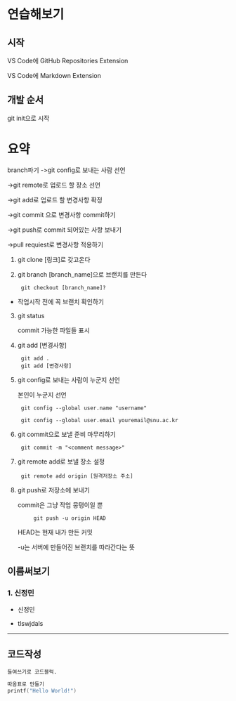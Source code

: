 # 연습해보기


## 시작
VS Code에 GitHub Repositories Extension 


VS Code에 Markdown Extension
## 개발 순서
git init으로 시작

# 요약
branch파기
->git config로 보내는 사람 선언

->git remote로 업로드 할 장소 선언

->git add로 업로드 할 변경사항 확정

 ->git commit 으로 변경사항 
 commit하기

 ->git push로 commit 되어있는 사항 보내기
 
 ->pull requiest로 변경사항 적용하기

1. git clone [링크]로 갖고온다
2. git branch [branch_name]으로 브랜치를 만든다

        git checkout [branch_name]?


+ 작업시작 전에 꼭 브랜치 확인하기
3. git status

    commit 가능한 파일들 표시

4. git add [변경사항]
    
        git add .
        git add [변경사항]
    
5. git config로 보내는 사람이 누군지 선언

    본인이 누군지 선언

        git config --global user.name "username"

        git config --global user.email youremail@snu.ac.kr
6. git commit으로 보낼 준비 마무리하기

        git commit -m "<comment message>"


7. git remote add로 보낼 장소 설정

        git remote add origin [원격저장소 주소]

8. git push로 저장소에 보내기
    
    commit은 그냥 작업 뭉탱이일 뿐

            git push -u origin HEAD

    HEAD는 현재 내가 만든 커밋

    -u는 서버에 만들어진 브랜치를 따라간다는 뜻


## 이름써보기
### 1. 신정민
+ 신정민

  
+ tlswjdals

-------------
## 코드작성
    들여쓰기로 코드블럭.
``` C
따옴표로 만들기
printf("Hello World!")
``` 

